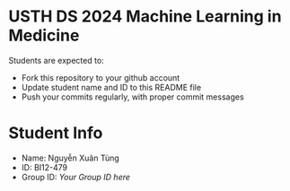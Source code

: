 USTH DS 2024 Machine Learning in Medicine
=========================================

Students are expected to:

* Fork this repository to your github account
* Update student name and ID to this README file
* Push your commits regularly, with proper commit messages

Student Info
============

* Name: Nguyễn Xuân Tùng
* ID: BI12-479
* Group ID: *Your Group ID here*
